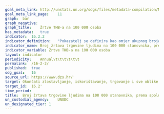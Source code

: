 ```yaml
---
goal_meta_link:	http://unstats.un.org/sdgs/files/metadata-compilation/Metadata-Goal-16.pdf'
goal_meta_link_page:	11
graph:	bar
graph_negative:	
graph_title:	Žrtve THB-a na 100 000 osoba
has_metadata:	true
indicator:	16.2.2
indicator_definition:	"Pokazatelj se definira kao omjer ukupnog broja žrtava trgovanja ljudima koji su prepoznati ili žive u nekoj zemlji i broja stanovnika koji imaju boravište u toj zemlji, izražen na 100 000 stanovnika. U skladu s člankom 3. stavkom (a) Protokola UN-a o trgovanju ljudima, trgovanje ljudima definira se kao - vrbovanje, prijevoz, transfer, pružanje utočišta i prihvat osoba, pomoću prijetnje ili uporabe sile ili drugih oblika prinude, otmice, prijevare, obmane, zloporabe ovlasti ili položaja bespomoćnosti ili davanjem ili primanjem plaćanja ili koristi da bi se postigla privola osobe koja ima kontrolu nad drugom osobom, a u svrhu izrabljivanja. Iskorištavanje uključuje najmanje sljedeće: iskorištavanje prostitucije drugih ili drugih oblika seksualnog iskorištavanja, prisilni rad ili usluge, ropstvo ili odnose slične ropstvu, podčinjavanje ili odstranjivanje organa. U članku 3. stavku (b) navodi se da - pristanak žrtve trgovanja ljudima na namjerno iskorištavanje navedeno u podstavku (a) tog članka ne uzima se u obzir kada su korištene bilo koje radnje navedene u podstavku (a);  U članku 3. stavku (c) navodi se da - vrbovanje, prijevoz, transfer, pružanje utočišta i prihvat djece u svrhu izrabljivanja smatra se trgovanjem ljudima čak i ako ne uključuje bilo koje radnje navedene u podstavku (a)."
indicator_name:	Broj žrtava trgovine ljudima na 100 000 stanovnika, prema spolu, dobi i obliku eksploatacije
indicator_variable:	Žrtve THB-a na 100 000 osoba
layout:	indicator
periodicity:	Annual\t\t\t\t\t\t
permalink:	/16-2-2/
published:	true
sdg_goal:	16
source_url:	https://www.dzs.hr/'
target:	Okončati zlostavljanje, iskorištavanje, trgovanje i sve oblike nasilja nad djecom i mučenje djece
target_id:	16.2'
time_period:	
title:	Broj žrtava trgovine ljudima na 100 000 stanovnika, prema spolu, dobi i obliku eksploatacije
un_custodial_agency:	UNODC
un_designated_tier:	1
---
```

